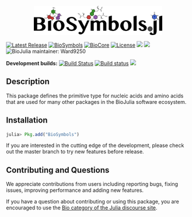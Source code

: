 <p align="center"><img src="https://raw.githubusercontent.com/BioJulia/assets/master/branding/packages/BioSymbols/BioSymbols_Logo_600.png" width="70%" alt="BioSymbols.jl" /></p>

[![Latest Release](https://img.shields.io/github/release/BioJulia/BioSymbols.jl.svg)](https://github.com/BioJulia/BioSymbols.jl/releases/latest)
[![BioSymbols](http://pkg.julialang.org/badges/BioSymbols_0.5.svg)](http://pkg.julialang.org/?pkg=BioSymbols)
[![BioCore](http://pkg.julialang.org/badges/BioSymbols_0.6.svg)](http://pkg.julialang.org/?pkg=BioSymbols)
[![License](https://img.shields.io/badge/license-MIT-green.svg)](https://github.com/BioJulia/BioSymbols.jl/blob/master/LICENSE)
[![](https://img.shields.io/badge/docs-stable-blue.svg)](https://biojulia.github.io/BioSymbols.jl/stable)
[![](https://img.shields.io/badge/docs-latest-blue.svg)](https://biojulia.github.io/BioSymbols.jl/latest)
![BioJulia maintainer: Ward9250](https://img.shields.io/badge/BioJulia%20Maintainer-Ward9250-orange.svg)

**Development builds:**
[![Build Status](https://travis-ci.org/BioJulia/BioSymbols.jl.svg?branch=master)](https://travis-ci.org/BioJulia/BioSymbols.jl)
[![Build status](https://ci.appveyor.com/api/projects/status/q9i9c79h0p33tiqp/branch/master?svg=true)](https://ci.appveyor.com/project/Ward9250/BioSymbols-jl/branch/master)
[![](https://codecov.io/gh/BioJulia/BioSymbols.jl/branch/master/graph/badge.svg)](https://codecov.io/gh/BioJulia/BioSymbols.jl)

## Description

This package defines the primitive type for nucleic acids and amino acids that
are used for many other packages in the BioJulia software ecosystem.

## Installation
```julia
julia> Pkg.add("BioSymbols")
```

If you are interested in the cutting edge of the development, please check out
the master branch to try new features before release.

## Contributing and Questions

We appreciate contributions from users including reporting bugs, fixing issues,
improving performance and adding new features.

If you have a question about
contributing or using this package, you are encouraged to use the
[Bio category of the Julia discourse
site](https://discourse.julialang.org/c/domain/bio).
